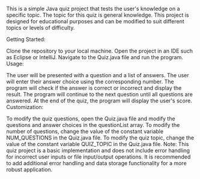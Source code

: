 This is a simple Java quiz project that tests the user's knowledge on a specific topic. The topic for this quiz is general knowledge. This project is designed for educational purposes and can be modified to suit different topics or levels of difficulty.

Getting Started:

Clone the repository to your local machine.
Open the project in an IDE such as Eclipse or IntelliJ.
Navigate to the Quiz.java file and run the program.
Usage:

The user will be presented with a question and a list of answers.
The user will enter their answer choice using the corresponding number.
The program will check if the answer is correct or incorrect and display the result.
The program will continue to the next question until all questions are answered.
At the end of the quiz, the program will display the user's score.
Customization:

To modify the quiz questions, open the Quiz.java file and modify the questions and answer choices in the questionList array.
To modify the number of questions, change the value of the constant variable NUM_QUESTIONS in the Quiz.java file.
To modify the quiz topic, change the value of the constant variable QUIZ_TOPIC in the Quiz.java file.
Note: This quiz project is a basic implementation and does not include error handling for incorrect user inputs or file input/output operations. It is recommended to add additional error handling and data storage functionality for a more robust application.
